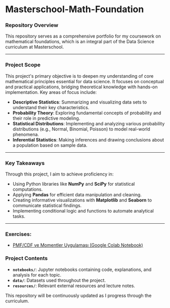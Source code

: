 # Masterschool-Math-Foundation

### Repository Overview

This repository serves as a comprehensive portfolio for my coursework on mathematical foundations, which is an integral part of the Data Science curriculum at Masterschool.

---

### Project Scope

This project's primary objective is to deepen my understanding of core mathematical principles essential for data science. It focuses on conceptual and practical applications, bridging theoretical knowledge with hands-on implementation. Key areas of focus include:

-   **Descriptive Statistics**: Summarizing and visualizing data sets to understand their key characteristics.
-   **Probability Theory**: Exploring fundamental concepts of probability and their role in predictive modeling.
-   **Statistical Distributions**: Implementing and analyzing various probability distributions (e.g., Normal, Binomial, Poisson) to model real-world phenomena.
-   **Inferential Statistics**: Making inferences and drawing conclusions about a population based on sample data.

---

### Key Takeaways

Through this project, I aim to achieve proficiency in:

-   Using Python libraries like **NumPy** and **SciPy** for statistical computations.
-   Applying **Pandas** for efficient data manipulation and cleaning.
-   Creating informative visualizations with **Matplotlib** and **Seaborn** to communicate statistical findings.
-   Implementing conditional logic and functions to automate analytical tasks.

---

### Exercises:

* [PMF/CDF ve Momentler Uygulaması (Google Colab Notebook)](https://colab.research.google.com/drive/1BUSHlFCCyuDp5LuPERFGYKv1t4ASTYJt#scrollTo=4qZ9UFRh8KqO)

### Project Contents

-   **`notebooks/`**: Jupyter notebooks containing code, explanations, and analysis for each topic.
-   **`data/`**: Datasets used throughout the project.
-   **`resources/`**: Relevant external resources and lecture notes.

This repository will be continuously updated as I progress through the curriculum.
